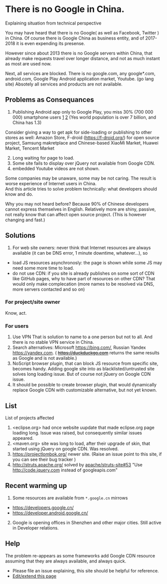 
# There is no Google in China.

Explaining situation from technical perspective

You may have heard that there is no Google( as well as Facebook, Twitter ) in China.
Of course there is Google China as business entity, and of 2017-2018 it is even expending its presense. 

However since about 2013 there is no Google servers within China, that already make requests travel over longer distance,
and not as much instant as most are used now.

Next, all services are blocked. There is no google.com, any google*.com, android.com, Google Play Android application market, Youtube. (go lang site)
Absotely all services and products are not available.

## Problems as Consequances

1. Publishing Android app only to Google Play, you miss 30% (700 000 000) smartphone users 
[1](https://en.wikipedia.org/wiki/List_of_countries_by_smartphone_penetration) 
[2](https://en.wikipedia.org/wiki/List_of_countries_by_number_of_Internet_users)
(Yes world population is over 7 billion, and China has 1.3)  
 
Consider giving a way to get apk for side-loading or publishing to other stores as well: Amazon Store, F-droid (https://f-droid.org/) for open source project, Samsung makretplace and Chinese-based XiaoMi Market, Huawei Market, Tencent Market

2. Long waiting for page to load.
3. Some site fails to display over jQuery not available from Google CDN.
4. embedded Youtube videos are not shown.


Some companies may be unaware, some may be not caring. The result is worse experience of Internet users in China.  
And this article tries to solve problem technically: what developers should know and do.

Why you may not heard before? Because 90% of Chinese developers cannot express themselves in English. Relatively more are shiny, passive, not really know that can affect open source project. (This is however changing and fast.)

## Solutions

1. For web site owners: never think that Internet resources are always available (it can be DNS error, 1 minute downtime, whatever...), so 
- load JS resources asynchronosly: the page is shown while some JS may need some more time to load.
- do not use CDN: if you site is already publishes on some sort of CDN like GitHub pages, why to have part of resources on other CDN? That would only make complecation (more names to be resolved via DNS, more servers contacted and so on)

### For project/site owner

Know, act.

### For users

1. Use VPN
That is solution to name to a one person but not to all. And there is no stable VPN service in China.
2. Search alternatives: Microsoft https://bing.com/, Russian Yandex https://yandex.com. ( ~~https://duckduckgo.com~~ returns the same results as Google and is not available.)
3. NoScript browser plugin, that can block JS resource from specific site, becomes handy. Adding google site into as blacklisted/untrusted site solves long loading issue. But of course not jQuery on Google CDN issue.
3. It should be possible to create browser plugin, that would dynamically replace Google CDN with customizable alternative, but not yet known.

## List

List of projects affected

1. <eclipse.org> had once website uupdate that made eclipse.org page loading long. Issue was raised, but consequently similar issues appeared.
2. <maven.org> site was long to load, after their upgrade of skin, that started using jQuery on google CDN. Was resolved.
3. <https://projectlombok.org/> newer site. (Raise an issue point to this site, if you can see their bug tracker )
4. <http://struts.apache.org/> solved by [apache/struts-site#53](https://github.com/apache/struts-site/pull/53) "Use http://code.jquery.com instead of googleapis.com"

## Recent warming up

1. Some resources are available from `*.google.cn` mirrows
- <https://developers.google.cn/>
- <https://developer.android.google.cn/>
2. Google is opening offices in Shenzhen and other major cities. Still active in Developer relations.

## Help

The problem re-appears as some frameworks add Google CDN resource assuming that they are always available,
and always quick. 

- Please file an issue explaining, this site should be helpful for reference.
- [Edit/extend this page](https://github.com/no-google-in-china/no-google-in-china.github.io/edit/master/README.md)


